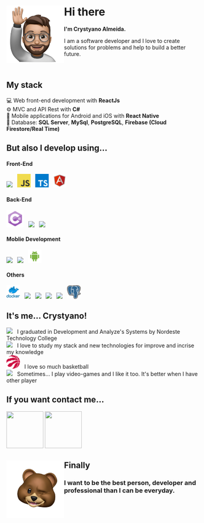 # Hi there <a href="https://www.linkedin.com/in/crystyano-almeida-2a15a89a/"><img align="left" width="150" height="150" src="https://raw.githubusercontent.com/WRCrys/WRCrys/main/hi-there.webp"></a>
**I'm Crystyano Almeida.** 

I am a software developer and I love to create solutions for problems and help to build a better future.

<br />

## My stack
:computer: Web front-end development with **ReactJs** <br/>
:gear: MVC and API Rest with **C#** <br/>
:iphone: Mobile applications for Android and iOS with **React Native** <br/> 
:floppy_disk: Database: **SQL Server**, **MySql**, **PostgreSQL**, **Firebase (Cloud Firestore/Real Time)**<br/>

## But also I develop using...
#### Front-End
<p>
  <img src="https://appmasters.io/static/react-47ce6e77f039020ee2e76a10c1e988e9.png" height="35px"/> 
  &nbsp;
  <img src="https://raw.githubusercontent.com/github/explore/80688e429a7d4ef2fca1e82350fe8e3517d3494d/topics/javascript/javascript.png" height="35px"/>
  &nbsp;  
  <img src="https://raw.githubusercontent.com/github/explore/80688e429a7d4ef2fca1e82350fe8e3517d3494d/topics/typescript/typescript.png" height="35px"/>
  &nbsp;
  <img src="https://github.com/WRCrys/devca-portfolio-ts/blob/main/src/assets/angular-logo.svg" height="35px"/>
</p>

#### Back-End
<p>
  <img src="https://github.com/WRCrys/devca-portfolio-ts/blob/main/src/components/ItemProject/assets/csharp-logo.svg" height="45px"/>
  &nbsp;
  <img src="https://img.icons8.com/color/48/000000/java-coffee-cup-logo.png" height="45px" />  
  &nbsp;
  <img src="https://upload.wikimedia.org/wikipedia/commons/thumb/d/d9/Node.js_logo.svg/1280px-Node.js_logo.svg.png" height="45px" />  
</p>

#### Moblie Development
<p>
  <img src="https://appmasters.io/static/react-47ce6e77f039020ee2e76a10c1e988e9.png" height="35px"/> 
  &nbsp;
  <img src="https://www.freepnglogos.com/uploads/apple-logo-png/apple-logo-icon-transparent-png-svg-vector-3.png" height="35px"/> 
  &nbsp;
  <img src="https://github.com/WRCrys/devca-portfolio-ts/blob/main/src/components/ItemProject/assets/android-logo.svg" height="35px"/> 
<p/>

#### Others
<p>
  <img src="https://raw.githubusercontent.com/github/explore/80688e429a7d4ef2fca1e82350fe8e3517d3494d/topics/docker/docker.png" height="35px"/> 
  &nbsp;
  <img src="https://img.icons8.com/color/48/000000/kubernetes.png" height="35px"/> 
  &nbsp;
  <img src="https://img.icons8.com/color/452/microsoft-sql-server.png" height="35px" />   
  &nbsp;
  <img src="https://img.icons8.com/color/452/firebase.png" height="35px" />   
  &nbsp;  
  <img src="https://www.mysql.com/common/logos/logo-mysql-170x115.png" height="35px"/>
  &nbsp;
  <img src="https://raw.githubusercontent.com/github/explore/80688e429a7d4ef2fca1e82350fe8e3517d3494d/topics/postgresql/postgresql.png" height="35px"/> 
<p/>

## It's me... Crystyano!
<p>
  <img src="https://img.icons8.com/color/48/000000/graduation-cap.png" height="35px"/> 
  &nbsp;
  <label>
    I graduated in Development and Analyze's Systems by Nordeste Technology College
  <label/>
  <br />
    
  <img src="https://img.icons8.com/color/48/000000/open-book--v2.png" height="35px"/> 
  &nbsp;
  <label>
    I love to study my stack and new technologies for improve and incrise my knowledge
  <label/>
  <br />
    
  <img src="https://github.com/WRCrys/devca-portfolio-ts/blob/main/src/pages/About/assets/toronto-raptors.png" height="35px"/> 
  &nbsp;
  <label>
    I love so much basketball
  <label/>
  <br />
    
  <img src="https://img.icons8.com/color/48/000000/xbox--v1.png" height="35px"/> 
  &nbsp;
  <label>
    Sometimes... I play video-games and I like it too. It's better when I have other player
  <label/>
  <br />
<p/>
    
## If you want contact me...
<a href="https://www.linkedin.com/in/crystyano-almeida-2a15a89a/"><img width="96" height="96" src="https://img.icons8.com/color/96/000000/linkedin.png"></a>
<a href="mailto:winnerbyjesus@gmail.com"><img width="96" height="96" src="https://img.icons8.com/color/96/000000/gmail.png"></a>
    
## Finally <img align="left" width="150" height="150" src="https://raw.githubusercontent.com/WRCrys/WRCrys/main/bear.webp">
### I want to be the best person, developer and professional than I can be everyday.
    
    

<!--
**WRCrys/WRCrys** is a ✨ _special_ ✨ repository because its `README.md` (this file) appears on your GitHub profile.

Here are some ideas to get you started:

- 🔭 I’m currently working on ...
- 🌱 I’m currently learning ...
- 👯 I’m looking to collaborate on ...
- 🤔 I’m looking for help with ...
- 💬 Ask me about ...
- 📫 How to reach me: ...
- 😄 Pronouns: ...
- ⚡ Fun fact: ...
-->
